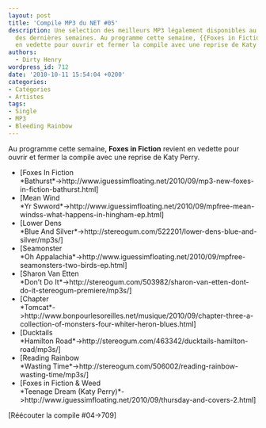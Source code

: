 ```yaml
---
layout: post
title: 'Compile MP3 du NET #05'
description: Une sélection des meilleurs MP3 légalement disponibles au téléchargement
  des dernières semaines. Au programme cette semaine, {{Foxes in Fiction}} revient
  en vedette pour ouvrir et fermer la compile avec une reprise de Katy Perry.
authors:
  - Dirty Henry
wordpress_id: 712
date: '2010-10-11 15:54:04 +0200'
categories:
- Catégories
- Artistes
tags:
- Single
- MP3
- Bleeding Rainbow
---
```

Au programme cette semaine, __Foxes in Fiction__ revient en vedette pour ouvrir et fermer la compile avec une reprise de Katy Perry.

<ul class="polaroids">

<li><div class=polaroid>[<img410>Foxes In Fiction<br />*Bathurst*->http://www.iguessimfloating.net/2010/09/mp3-new-foxes-in-fiction-bathurst.html]</div></li>
<li><div class=polaroid>[<img411>Mean Wind<br />*Yr Swword*->http://www.iguessimfloating.net/2010/09/mpfree-mean-windss-what-happens-in-hingham-ep.html]</div></li>
<li><div class=polaroid>[<img412>Lower Dens<br />*Blue And Silver*->http://stereogum.com/522201/lower-dens-blue-and-silver/mp3s/]</div></li>
<li><div class=polaroid>[<img413>Seamonster<br />*Oh Appalachia*->http://www.iguessimfloating.net/2010/09/mpfree-seamonsters-two-birds-ep.html]</div></li>
<li><div class=polaroid>[<img414>Sharon Van Etten<br />*Don’t Do It*->http://stereogum.com/503982/sharon-van-etten-dont-do-it-stereogum-premiere/mp3s/]</div></li>
<li><div class=polaroid>[<img415>Chapter<br />*Tomcat*->http://www.bonpourlesoreilles.net/musique/2010/09/chapter-three-a-collection-of-monsters-four-whiter-heron-blues.html]</div></li>
<li><div class=polaroid>[<img416>Ducktails<br />*Hamilton Road*->http://stereogum.com/463342/ducktails-hamilton-road/mp3s/]</div></li>
<li><div class=polaroid>[<img417>Reading Rainbow<br />*Wasting Time*->http://stereogum.com/506002/reading-rainbow-wasting-time/mp3s/]</div></li>
<li><div class=polaroid>[<img418>Foxes in Fiction & Weed<br />*Teenage Dream (Katy Perry)*->http://www.iguessimfloating.net/2010/09/thursday-and-covers-2.html]</div></li>


</ul>

[Réécouter la compile #04->709]
